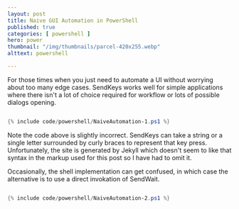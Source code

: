 ```yaml
---
layout: post
title: Naive GUI Automation in PowerShell
published: true 
categories: [ powershell ]
hero: power
thumbnail: "/img/thumbnails/parcel-420x255.webp"
alttext: powershell

---
```


For those times when you just need to automate a UI without worrying about too many edge cases. SendKeys works 
well for simple applications where there isn't a lot of choice required for workflow or lots of possible dialogs opening. 

```powershell

{% include code/powershell/NaiveAutomation-1.ps1 %}

```

Note the code above is slightly incorrect. SendKeys can take a string or a single letter surrounded by curly braces to represent that key press. Unfortunately, the site is generated by Jekyll which doesn't seem to like that syntax in the markup used for this post so I have had to omit it. 

Occasionally, the shell implementation can get confused, in which case the alternative is to use a direct invokation of SendWait.

```powershell

{% include code/powershell/NaiveAutomation-2.ps1 %}

```

